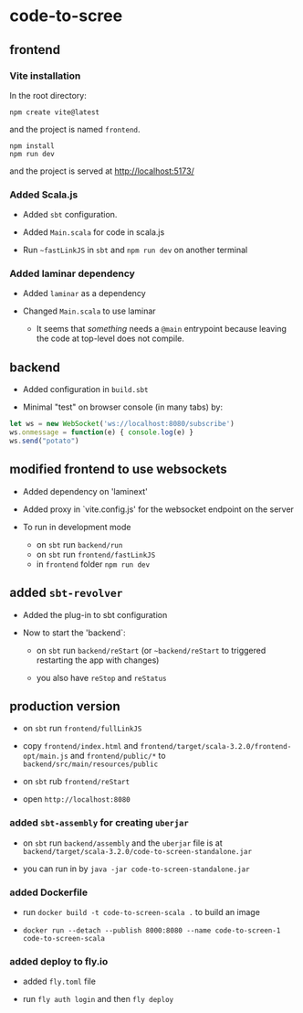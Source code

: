 # code-to-scree

## frontend

### Vite installation

In the root directory:

```shell
npm create vite@latest
```

and the project is named `frontend`.

```shell
npm install
npm run dev
```

and the project is served at [http://localhost:5173/](http://localhost:5173/)

### Added Scala.js

* Added `sbt` configuration.

* Added `Main.scala` for code in scala.js

* Run `~fastLinkJS` in `sbt` and `npm run dev` on another terminal

### Added laminar dependency

* Added `laminar` as a dependency

* Changed `Main.scala` to use laminar

  * It seems that _something_ needs a `@main` entrypoint because leaving the code at top-level does not compile.

## backend

* Added configuration in `build.sbt`

* Minimal "test" on browser console (in many tabs) by:

```javascript
let ws = new WebSocket('ws://localhost:8080/subscribe')
ws.onmessage = function(e) { console.log(e) }
ws.send("potato")
```

## modified frontend to use websockets

* Added dependency on 'laminext'

* Added proxy in `vite.config.js' for the websocket endpoint on the server

* To run in development mode

  * on `sbt` run `backend/run`
  * on `sbt` run `frontend/fastLinkJS`
  * in `frontend` folder `npm run dev`

## added `sbt-revolver`

* Added the plug-in to sbt configuration

* Now to start the 'backend`:

  * on `sbt` run `backend/reStart` (or `~backend/reStart` to triggered restarting the app with changes)

  * you also have `reStop` and `reStatus`

## production version

* on `sbt` run `frontend/fullLinkJS`

* copy `frontend/index.html` and `frontend/target/scala-3.2.0/frontend-opt/main.js` and `frontend/public/*` to `backend/src/main/resources/public`

* on `sbt` rub `frontend/reStart`

* open `http://localhost:8080`

### added `sbt-assembly` for creating `uberjar`

* on `sbt` run `backend/assembly` and the `uberjar` file is at `backend/target/scala-3.2.0/code-to-screen-standalone.jar`

* you can run in by `java -jar code-to-screen-standalone.jar`

### added Dockerfile

* run `docker build -t code-to-screen-scala .` to build an image

* `docker run --detach --publish 8000:8080 --name code-to-screen-1 code-to-screen-scala`

### added deploy to fly.io

* added `fly.toml` file

* run `fly auth login` and then `fly deploy`
